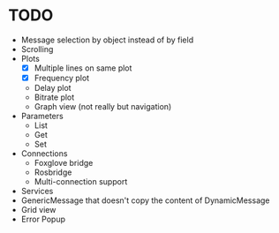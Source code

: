 # TODO

- Message selection by object instead of by field
- Scrolling
- Plots
  - [x] Multiple lines on same plot
  - [x] Frequency plot
  - Delay plot
  - Bitrate plot
  - Graph view (not really but navigation)
- Parameters
  - List
  - Get
  - Set
- Connections
  - Foxglove bridge
  - Rosbridge
  - Multi-connection support
- Services
- GenericMessage that doesn't copy the content of DynamicMessage
- Grid view
- Error Popup